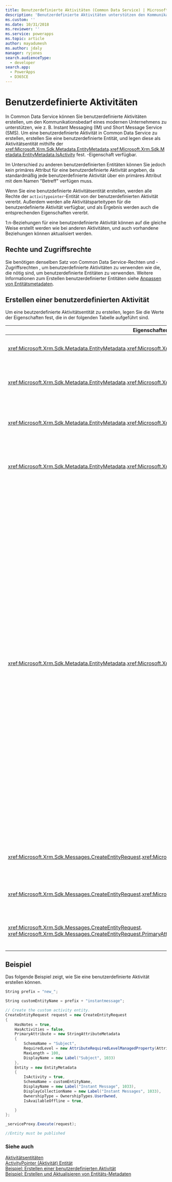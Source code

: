 ```yaml
---
title: Benutzerdefinierte Aktivitäten (Common Data Service) | Microsoft Docs
description: 'Benutzerdefinierte Aktivitäten unterstützen den Kommunikationsbedarf eines modernen Unternehmens, wie z. B. Instant Messaging (IM) in Dynamics 365.'
ms.custom: ''
ms.date: 10/31/2018
ms.reviewer: ''
ms.service: powerapps
ms.topic: article
author: mayadumesh
ms.author: jdaly
manager: ryjones
search.audienceType:
  - developer
search.app:
  - PowerApps
  - D365CE
---
```

# <a name="custom-activities"></a>Benutzerdefinierte Aktivitäten

In Common Data Service können Sie benutzerdefinierte Aktivitäten erstellen, um den Kommunikationsbedarf eines modernen Unternehmens zu unterstützen, wie z. B. Instant Messaging (IM) und Short Message Service (SMS). Um eine benutzerdefinierte Aktivität in Common Data Service zu erstellen, erstellen Sie eine benutzerdefinierte Entität, und legen diese als Aktivitätsentität mithilfe der <xref:Microsoft.Xrm.Sdk.Metadata.EntityMetadata>.<xref:Microsoft.Xrm.Sdk.Metadata.EntityMetadata.IsActivity> fest. -Eigenschaft verfügbar.  
  
 Im Unterschied zu anderen benutzerdefinierten Entitäten können Sie jedoch kein primäres Attribut für eine benutzerdefinierte Aktivität angeben, da standardmäßig jede benutzerdefinierte Aktivität über ein primäres Attribut mit dem Namen "Betreff" verfügen muss.  
  
 Wenn Sie eine benutzdefinierte Aktivitätsentität erstellen, werden alle Rechte der `activitypointer`-Entität von der benutzerdefinierten Aktivität vererbt. Außerdem werden alle Aktivitätsparteitypen für die benutzerdefinierte Aktivität verfügbar, und als Ergebnis werden auch die entsprechenden Eigenschaften vererbt.  
  
 1:n-Beziehungen für eine benutzerdefinierte Aktivität können auf die gleiche Weise erstellt werden wie bei anderen Aktivitäten, und auch vorhandene Beziehungen können aktualisiert werden.  
  
## <a name="privileges-and-access-rights"></a>Rechte und Zugriffsrechte 
 
 Sie benötigen denselben Satz von Common Data Service-Rechten und -Zugriffsrechten , um benutzerdefinierte Aktivitäten zu verwenden wie die, die nötig sind, um benutzerdefinierte Entitäten zu verwenden. Weitere Informationen zum Erstellen benutzerdefinierter Entitäten siehe [Anpassen von Entitätsmetadaten](customize-entity-metadata.md).  
  
## <a name="creating-a-custom-activity"></a>Erstellen einer benutzerdefinierten Aktivität  
 Um eine beutzerdefinierte Aktivitätsentität zu erstellen, legen Sie die Werte der Eigenschaften fest, die in der folgenden Tabelle aufgeführt sind.  
  
|Eigenschaftenname|Wert|Notizen|  
|-------------------|-----------|-----------|  
|<xref:Microsoft.Xrm.Sdk.Metadata.EntityMetadata>.<xref:Microsoft.Xrm.Sdk.Metadata.EntityMetadata.IsActivity>|`true`|Geben Sie die benutzerdefinierte Entität als Aktivitätsentität an.|  
|<xref:Microsoft.Xrm.Sdk.Metadata.EntityMetadata>.<xref:Microsoft.Xrm.Sdk.Metadata.EntityMetadata.IsAvailableOffline>|`true`|Eine benutzerdefinierte Aktivitätsentität muss eine Offlineverfügbarkeit besitzen.|  
|<xref:Microsoft.Xrm.Sdk.Metadata.EntityMetadata>.<xref:Microsoft.Xrm.Sdk.Metadata.EntityMetadata.IsMailMergeEnabled>|`false`|Für eine benutzerdefinierte Aktivitätsentität kann Seriendruck nicht aktiviert werden.|  
|<xref:Microsoft.Xrm.Sdk.Metadata.EntityMetadata>.<xref:Microsoft.Xrm.Sdk.Metadata.EntityMetadata.OwnershipType>|<xref:Microsoft.Xrm.Sdk.Metadata.OwnershipTypes>. TeamOwned<br />oder<br /><xref:Microsoft.Xrm.Sdk.Metadata.OwnershipTypes>. UserOwned|Eine benutzerdefinierte Entität kann sich entweder im Besitz Teams oder eines Benutzers befinden.|  
|<xref:Microsoft.Xrm.Sdk.Metadata.EntityMetadata>.<xref:Microsoft.Xrm.Sdk.Metadata.EntityMetadata.ActivityTypeMask>|0 - Keine<br />oder<br />1 – Kommunikationsaktivitäten|(Optional) Geben Sie an, dass eine benutzerdefinierte Aktivität während der Aktivitätsmenüs in der Webanwendung angezeigt werden soll.<br /><br /> -   Geben Sie **0 (None)** an, um sie in den Aktivitätsmenüs auszublenden. Die benutzerdefinierte Aktivität wird in den zugeordneten Rastern nur derjenigen Entitäten angezeigt, denen sie zugeordnet ist (Beziehung enthält).<br />-   Geben Sie **1 (Kommunikations-Aktivität)** an, um sie in den Aktivitätsmenüs anzuzeigen.<br /><br /> Wenn Sie nicht diese Eigenschaft nicht angeben, wird die benutzerdefinierte Aktivität mit dem Standard-Eigenschaftswert erstellt: 1. Das bedeutet, dass die benutzerdefinierte Aktivität in den Aktivitätsmenüs verfügbar ist. Außerdem kann `ActivityTypeMask` nur während der Aktivitätserstellung festgelegt werden, und kann nach Festlegung nicht mehr geändert werden.|  
|<xref:Microsoft.Xrm.Sdk.Messages.CreateEntityRequest>.<xref:Microsoft.Xrm.Sdk.Messages.CreateEntityRequest.HasActivities>|`false`|Eine benutzerdefinierte Aktivitätsentität darf keine Beziehung zu Aktivitäten haben.|  
|<xref:Microsoft.Xrm.Sdk.Messages.CreateEntityRequest>.<xref:Microsoft.Xrm.Sdk.Messages.CreateEntityRequest.HasNotes>|`true`|Eine benutzerdefinierte Aktivitätsentität muss Beziehung zu Hinweisen haben.|  
|<xref:Microsoft.Xrm.Sdk.Messages.CreateEntityRequest>. <xref:Microsoft.Xrm.Sdk.Messages.CreateEntityRequest.PrimaryAttribute>|<xref:Microsoft.Xrm.Sdk.Metadata.AttributeMetadata.SchemaName> ist “Betreff”.|Der Schemaname des `PrimaryAttribute` muss für alle Aktivitäten “Betreff” sein.|  
  
## <a name="example"></a>Beispiel  
 Das folgende Beispiel zeigt, wie Sie eine benutzerdefinierte Aktivität erstellen können.  
  
```csharp
String prefix = "new_";

String customEntityName = prefix + "instantmessage";

// Create the custom activity entity.
CreateEntityRequest request = new CreateEntityRequest
{
    HasNotes = true,
    HasActivities = false,
    PrimaryAttribute = new StringAttributeMetadata
    {
        SchemaName = "Subject",
        RequiredLevel = new AttributeRequiredLevelManagedProperty(AttributeRequiredLevel.None),
        MaxLength = 100,
        DisplayName = new Label("Subject", 1033)
    },
    Entity = new EntityMetadata
    {
        IsActivity = true,
        SchemaName = customEntityName,
        DisplayName = new Label("Instant Message", 1033),
        DisplayCollectionName = new Label("Instant Messages", 1033),
        OwnershipType = OwnershipTypes.UserOwned,
        IsAvailableOffline = true,

    }
};

_serviceProxy.Execute(request);

//Entity must be published
``` 

### <a name="see-also"></a>Siehe auch  
 [Aktivitätsentitäten](activity-entities.md)   
 [ActivityPointer (Aktivität) Entität](activitypointer-activity-entity.md)   
 [Beispiel: Erstellen einer benutzerdefinierten Aktivität](/dynamics365/customer-engagement/developer/sample-create-custom-activity)   
 [Beispiel: Erstellen und Aktualisieren von Entitäts-Metadaten](/dynamics365/customer-engagement/developer/org-service/sample-create-update-entity-metadata)